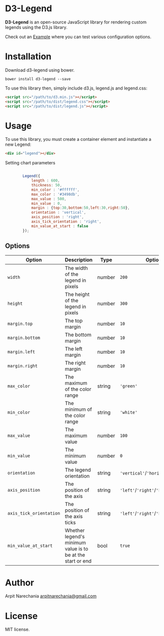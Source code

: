 # D3-Legend

**D3-Legend** is an open-source JavaScript library for rendering custom legends using the D3.js library.

Check out an [Example](https://arpitnarechania.github.io/d3-legend/) where you can test various configuration options.

# Installation

Download d3-legend using bower.

```
bower install d3-legend --save
```

To use this library then, simply include d3.js, legend.js and legend.css:

``` html
<script src="/path/to/d3.min.js"></script>
<script src="/path/to/dist/legend.css"></script>
<script src="/path/to/dist/legend.js"></script>
```

# Usage

To use this library, you must create a container element and instantiate a new
Legend:

```html
<div id="legend"></div>
```

Setting chart parameters
``` javascript

		Legend({
		    length : 600,
		    thickness: 50,
            min_color : '#ffffff',
            max_color : '#3498db',
            max_value : 500,
            min_value : 0,
            margin : {top:30,bottom:50,left:30,right:50},
            orientation : 'vertical',
            axis_position : 'right',
            axis_tick_orientation : 'right',
            min_value_at_start : false
		});

```

## Options

| Option                     | Description                                                               | Type     | Options
| -------------------------- | ------------------------------------------------------------------------- | -------- | ------------------------- |
| `width`                    | The width of the legend in pixels                                         | number   | `200`                     |
| `height`                   | The height of the legend in pixels                                        | number   | `300`                     |
| `margin.top`               | The top margin                                                            | number   | `10`                      |
| `margin.bottom`            | The bottom margin                                                         | number   | `10`                      |
| `margin.left`              | The left margin                                                           | number   | `10`                      |
| `margin.right`             | The right margin                                                          | number   | `10`                      |
| `max_color`                | The maximum of the color range                                            | string   | `'green'`                 |
| `min_color`                | The minimum of the color range                                            | string   | `'white'`                 |
| `max_value`                | The maximum value                                                         | number   | `100`                     |
| `min_value`                | The minimum value                                                         | number   | `0`                       |
| `orientation`              | The legend orientation                                                    | string   | `'vertical'`/`'horizontal'`   |
| `axis_position`            | The position of the axis                                                  | string   | `'left'`/`'right'`/`'bottom'`/`'top'`|
| `axis_tick_orientation`    | The position of the axis ticks                                            | string   | `'left'`/`'right'`/`'bottom'`/`'top'`|
| `min_value_at_start`       | Whether legend's minimum value is to be at the start or end               | bool     | `true`                       |

# Author

Arpit Narechania
arpitnarechania@gmail.com

# License

MIT license.